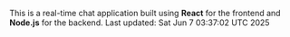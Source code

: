 This is a real-time chat application built using **React** for the frontend and **Node.js** for the backend.
Last updated: Sat Jun  7 03:37:02 UTC 2025

